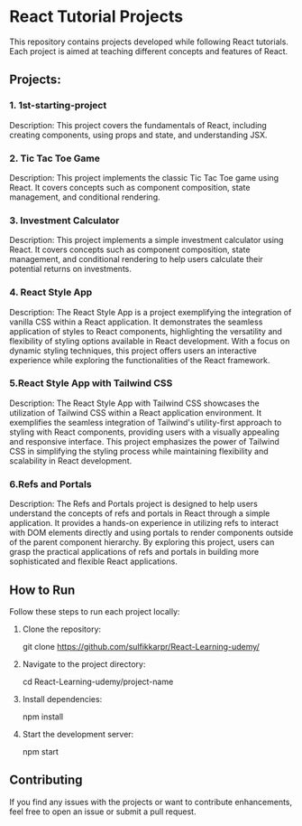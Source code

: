 # React Tutorial Projects

This repository contains projects developed while following React tutorials. Each project is aimed at teaching different concepts and features of React.

## Projects:

### 1. 1st-starting-project

Description: This project covers the fundamentals of React, including creating components, using props and state, and understanding JSX.

### 2. Tic Tac Toe Game

Description: This project implements the classic Tic Tac Toe game using React. It covers concepts such as component composition, state management, and conditional rendering.

### 3. Investment Calculator

Description: This project implements a simple investment calculator using React. It covers concepts such as component composition, state management, and conditional rendering to help users calculate their potential returns on investments.

### 4. React Style App

Description: The React Style App is a project exemplifying the integration of vanilla CSS within a React application. It demonstrates the seamless application of styles to React components, highlighting the versatility and flexibility of styling options available in React development. With a focus on dynamic styling techniques, this project offers users an interactive experience while exploring the functionalities of the React framework.

### 5.React Style App with Tailwind CSS

Description: The React Style App with Tailwind CSS showcases the utilization of Tailwind CSS within a React application environment. It exemplifies the seamless integration of Tailwind's utility-first approach to styling with React components, providing users with a visually appealing and responsive interface. This project emphasizes the power of Tailwind CSS in simplifying the styling process while maintaining flexibility and scalability in React development.

### 6.Refs and Portals

Description: The Refs and Portals project is designed to help users understand the concepts of refs and portals in React through a simple application. It provides a hands-on experience in utilizing refs to interact with DOM elements directly and using portals to render components outside of the parent component hierarchy. By exploring this project, users can grasp the practical applications of refs and portals in building more sophisticated and flexible React applications.


## How to Run

Follow these steps to run each project locally:

1. Clone the repository:

   git clone https://github.com/sulfikkarpr/React-Learning-udemy/

2. Navigate to the project directory:

   cd React-Learning-udemy/project-name

3. Install dependencies:

   npm install

4. Start the development server:

   npm start

## Contributing

If you find any issues with the projects or want to contribute enhancements, feel free to open an issue or submit a pull request.
